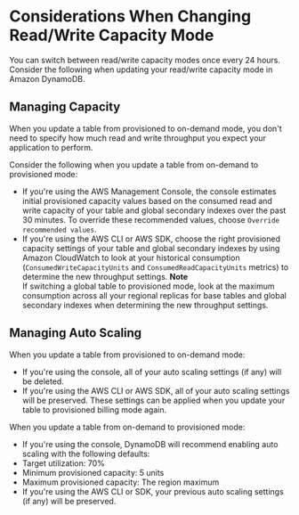 # Considerations When Changing Read/Write Capacity Mode<a name="switching.capacitymode"></a>

 You can switch between read/write capacity modes once every 24 hours\. Consider the following when updating your read/write capacity mode in Amazon DynamoDB\.

## Managing Capacity<a name="switching.capacity"></a>

 When you update a table from provisioned to on\-demand mode, you don't need to specify how much read and write throughput you expect your application to perform\. 

Consider the following when you update a table from on\-demand to provisioned mode: 
+  If you're using the AWS Management Console, the console estimates initial provisioned capacity values based on the consumed read and write capacity of your table and global secondary indexes over the past 30 minutes\. To override these recommended values, choose `Override recommended values`\. 
+  If you're using the AWS CLI or AWS SDK, choose the right provisioned capacity settings of your table and global secondary indexes by using Amazon CloudWatch to look at your historical consumption \(`ConsumedWriteCapacityUnits` and `ConsumedReadCapacityUnits` metrics\) to determine the new throughput settings\. 
**Note**  
 If switching a global table to provisioned mode, look at the maximum consumption across all your regional replicas for base tables and global secondary indexes when determining the new throughput settings\. 

## Managing Auto Scaling<a name="switching.autoscaling"></a>

 When you update a table from provisioned to on\-demand mode: 
+  If you're using the console, all of your auto scaling settings \(if any\) will be deleted\. 
+  If you're using the AWS CLI or AWS SDK, all of your auto scaling settings will be preserved\. These settings can be applied when you update your table to provisioned billing mode again\. 

 When you update a table from on\-demand to provisioned mode: 
+  If you're using the console, DynamoDB will recommend enabling auto scaling with the following defaults: 
  +  Target utilization: 70% 
  +  Minimum provisioned capacity: 5 units 
  +  Maximum provisioned capacity: The region maximum 
+  If you're using the AWS CLI or SDK, your previous auto scaling settings \(if any\) will be preserved\. 